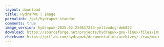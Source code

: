 ```yaml
---
layout: download
title: HydraPWK | Image
permalink: /get/hydrapwk-standar
comments: true
image_version: hydrapwk-2025.02.250817233-yellowdog-deb822
download: https://sourceforge.net/projects/hydrapwk-gnu-linux/files/Image/hydrapwk-2025.02.250817233-yellowdog-deb822-amd64.iso/download
checksum: https://gitlab.com/hydrapwk/documentation/archives/-/raw/main/checksum/hydrapwk-2025.02.250817233-yellowdog-deb822/hydrapwk-2025.02.250817233-yellowdog-deb822-amd64.iso.md5
---
```

